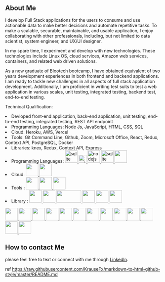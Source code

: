 ## About Me

I develop Full Stack applications for the users to consume and use actionable data to make better decisions and automate repetitive tasks. To make a scalable, securable, maintainable, and usable application, I enjoy collaborating with other professionals, including, but not limited to data scientist, system engineer, and UX/UI designer.

In my spare time, I experiment and develop with new technologies. These technologies include Linux OS, cloud services, Amazon web services, containers, and related web driven solutions.

As a new graduate of Blootech bootcamp, I have obtained equivalent of two years development experiences in both frontend and backend applications. I am ready to tackle new challenges in all aspects of full stack application development. Additionally, I am proficient in writing test suits to test a web application in various scales, unit testing, integrated testing, backend test, end-to-end testing.

Technical Qualification:

<li>
Devloped front-end application, back-end application, unit testing, end-to-end testing, integrated testing, REST API endpoint
  </li>
  <li>
Programming Languages: Node Js, JavaScript, HTML, CSS, SQL  
  </li>
  <li>
Cloud: Heroku, AWS, Vercel  
  </li>
  <li>
Tools: Git Command Line, Github, Zoom, Microsoft Office, React, Redux, Context API, PostgreSQL, Docker  
  </li>
  <li>
Libraries: knex, Redux, Context API, Express  
  </li>
  <li>
  Programming Languages: 
  <a href="https://www.sqlite.org/" target="_blank" rel="noreferrer"> <img src="https://www.vectorlogo.zone/logos/sqlite/sqlite-icon.svg" alt="sqlite" width="40" height="40"/> </a>
  <a href="https://www.w3c.org/" target="_blank" rel="noreferrer"> <img src="https://cdn-icons-png.flaticon.com/512/174/174854.png" alt="sqlite" width="25" height="25"/> </a>
  <a href="https://www.nodejs.org/" target="_blank" rel="noreferrer"> <img src="https://nodejs.org/static/images/logo.svg" alt="nodejs" width="40" height="40"/> </a>
  <a href="https://www.w3c.org/" target="_blank" rel="noreferrer"> <img src="https://encrypted-tbn0.gstatic.com/images?q=tbn:ANd9GcTbAGEljIi_pvDvnziO4KQ4ugnPMHMHbACgQKR73yf0H2bUZ0cZUhppJH7R9sP1hkrTu1w&usqp=CAU" alt="sqlite" width="40" height="40"/> </a>
  <a href="https://www.w3c.org/" target="_blank" rel="noreferrer"> <img src="https://encrypted-tbn0.gstatic.com/images?q=tbn:ANd9GcRHu3R4fqUiyhV9mnSllT5Wi9UFWsEJF5oW-C-wZtMzqHTQnfkMi6Y8NcAIxqUSoJgSiUo&usqp=CAU" alt="" width="40" height="40"/> </a>
  </li>
  <li>
  Cloud: <a href="https://www.w3c.org/" target="_blank" rel="noreferrer"> <img src="https://upload.wikimedia.org/wikipedia/commons/thumb/e/ec/Heroku_logo.svg/1280px-Heroku_logo.svg.png" alt="" width="40" height="40"/> </a>
  <a href="https://www.w3c.org/" target="_blank" rel="noreferrer"> <img src="https://miro.medium.com/max/1364/0*2ui893KAwAT_F9wz.gif" alt="" width="40" height="40"/> </a>
  </li>
  <li>
  Tools : <a href="https://www.w3c.org/" target="_blank" rel="noreferrer"> <img src="https://tatsuno-system.co.jp/wp-content/uploads/2020/06/git-command.png" alt="" width="40" height="40"/> </a>
  <a href="https://www.w3c.org/" target="_blank" rel="noreferrer"> <img src="https://www.businessnewsdaily.com/images/i/000/017/338/original/zoom.jpg" alt="" width="40" height="40"/> </a>
  <a href="https://www.w3c.org/" target="_blank" rel="noreferrer"> <img src="https://upload.wikimedia.org/wikipedia/commons/thumb/9/9e/Office_365_app_logos.svg/450px-Office_365_app_logos.svg.png" alt="" width="40" height="40"/> </a>
  
  
  <li>
  Library : <a href="https://www.w3c.org/" target="_blank" rel="noreferrer"> <img src="https://miro.medium.com/max/1400/1*7AOhGDnRL2eyJMUidCHZEA.jpeg" alt="" width="40" height="40"/> </a>
  <a href="https://www.w3c.org/" target="_blank" rel="noreferrer"> <img src="https://miro.medium.com/max/336/1*glD7bNJG3SlO0_xNmSGPcQ.png" alt="" width="40" height="40"/> </a>
  <a href="https://www.w3c.org/" target="_blank" rel="noreferrer"> <img src="https://knexjs.org/assets/images/knex.png" alt="" width="80" height="40"/> </a>
  <a href="https://www.w3c.org/" target="_blank" rel="noreferrer"> <img src="https://encrypted-tbn0.gstatic.com/images?q=tbn:ANd9GcQiAibSLAdumHBxujLQIOUehawO8ITWVrOttyQtoyIVN0njk1K6nbMChF0wWI-pO8NhI6I&usqp=CAU" alt="" width="40" height="40"/> </a>
  <a href="https://www.w3c.org/" target="_blank" rel="noreferrer"> <img src="https://upload.wikimedia.org/wikipedia/commons/thumb/d/d9/Node.js_logo.svg/1200px-Node.js_logo.svg.png" alt="" width="40" height="40"/> </a>
  <a href="https://www.w3c.org/" target="_blank" rel="noreferrer"> <img src="https://upload.wikimedia.org/wikipedia/commons/thumb/a/a7/React-icon.svg/2300px-React-icon.svg.png" alt="" width="40" height="40"/> </a>
  </li>
  </li>
  
  
  <a href="https://www.w3c.org/" target="_blank" rel="noreferrer"> <img src="" alt="" width="40" height="40"/> </a>
  <a href="https://www.w3c.org/" target="_blank" rel="noreferrer"> <img src="" alt="" width="40" height="40"/> </a>
  <a href="https://www.w3c.org/" target="_blank" rel="noreferrer"> <img src="" alt="" width="40" height="40"/> </a>
  <a href="https://www.w3c.org/" target="_blank" rel="noreferrer"> <img src="" alt="" width="40" height="40"/> </a>
  <a href="https://www.w3c.org/" target="_blank" rel="noreferrer"> <img src="" alt="" width="40" height="40"/> </a>
  <a href="https://www.w3c.org/" target="_blank" rel="noreferrer"> <img src="" alt="" width="40" height="40"/> </a>
  <a href="https://www.w3c.org/" target="_blank" rel="noreferrer"> <img src="" alt="" width="40" height="40"/> </a>
  <a href="https://www.w3c.org/" target="_blank" rel="noreferrer"> <img src="" alt="" width="40" height="40"/> </a>
  <a href="https://www.w3c.org/" target="_blank" rel="noreferrer"> <img src="" alt="" width="40" height="40"/> </a>
  <a href="https://www.w3c.org/" target="_blank" rel="noreferrer"> <img src="" alt="" width="40" height="40"/> </a>
  <a href="https://www.w3c.org/" target="_blank" rel="noreferrer"> <img src="" alt="" width="40" height="40"/> </a>
  <a href="https://www.w3c.org/" target="_blank" rel="noreferrer"> <img src="" alt="" width="40" height="40"/> </a>
  <a href="https://www.w3c.org/" target="_blank" rel="noreferrer"> <img src="" alt="" width="40" height="40"/> </a>
    
## How to contact Me

please feel free to text or connect with me through <a href="https://www.linkedin.com/in/ted-kim-704974138/">LinkedIn</a>.

ref
https://raw.githubusercontent.com/KrauseFx/markdown-to-html-github-style/master/README.md
